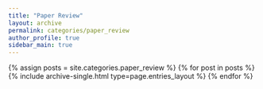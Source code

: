 ```yaml
---
title: "Paper Review"
layout: archive
permalink: categories/paper_review
author_profile: true
sidebar_main: true
---
```



{% assign posts = site.categories.paper_review %}
{% for post in posts %} {% include archive-single.html type=page.entries_layout %} {% endfor %}
